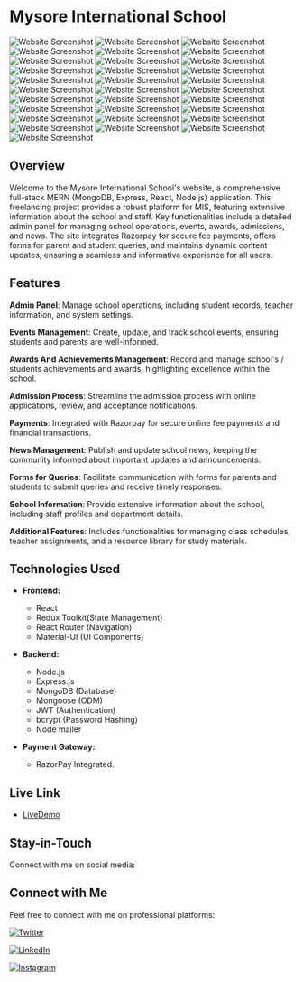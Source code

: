 # Mysore International School

![Website Screenshot](./client/src/assets/Images/WebsiteImages/new%20(1).png)
![Website Screenshot](./client/src/assets/Images/WebsiteImages/new%20(2).png)
![Website Screenshot](./client/src/assets/Images/WebsiteImages/new%20(3).png)
![Website Screenshot](./client/src/assets/Images/WebsiteImages/new%20(4).png)
![Website Screenshot](./client/src/assets/Images/WebsiteImages/new%20(5).png)
![Website Screenshot](./client/src/assets/Images/WebsiteImages/new%20(6).png)
![Website Screenshot](./client/src/assets/Images/WebsiteImages/Screenshot1.png)
![Website Screenshot](./client/src/assets/Images/WebsiteImages/Screenshot2.png)
![Website Screenshot](./client/src/assets/Images/WebsiteImages/new%20(8).png)
![Website Screenshot](./client/src/assets/Images/WebsiteImages/new%20(9).png)
![Website Screenshot](./client/src/assets/Images/WebsiteImages/Screenshot4.png)
![Website Screenshot](./client/src/assets/Images/WebsiteImages/new%20(12).png)
![Website Screenshot](./client/src/assets/Images/WebsiteImages/new%20(13).png)
![Website Screenshot](./client/src/assets/Images/WebsiteImages/new%20(14).png)
![Website Screenshot](./client/src/assets/Images/WebsiteImages/new%20(15).png)
![Website Screenshot](./client/src/assets/Images/WebsiteImages/new%20(11).png)
![Website Screenshot](./client/src/assets/Images/WebsiteImages/new%20(10).png)
![Website Screenshot](./client/src/assets/Images/WebsiteImages/Screenshot7.png)
![Website Screenshot](./client/src/assets/Images/WebsiteImages/Screenshot8.png)
![Website Screenshot](./client/src/assets/Images/WebsiteImages/Screenshot9.png)
![Website Screenshot](./client/src/assets/Images/WebsiteImages/Screenshot10.png)
![Website Screenshot](./client/src/assets/Images/WebsiteImages/Screenshot11.png)
![Website Screenshot](./client/src/assets/Images/WebsiteImages/Screenshot12.png)
![Website Screenshot](./client/src/assets/Images/WebsiteImages/Screenshot13.png)
![Website Screenshot](./client/src/assets/Images/WebsiteImages/Screenshot14.png)
![Website Screenshot](./client/src/assets/Images/WebsiteImages/Screenshot15.png)
![Website Screenshot](./client/src/assets/Images/WebsiteImages/Screenshot16.png)
![Website Screenshot](./client/src/assets/Images/WebsiteImages/Screenshot17.png)
![Website Screenshot](./client/src/assets/Images/WebsiteImages/Screenshot18.png)
![Website Screenshot](./client/src/assets/Images/WebsiteImages/new%20(7).png)
![Website Screenshot](./client/src/assets/Images/WebsiteImages/Screenshot20.png)

## Overview


Welcome to the Mysore International School's website, a comprehensive full-stack MERN (MongoDB, Express, React, Node.js) application. This freelancing project provides a robust platform for MIS, featuring extensive information about the school and staff. Key functionalities include a detailed admin panel for managing school operations, events, awards, admissions, and news. The site integrates Razorpay for secure fee payments, offers forms for parent and student queries, and maintains dynamic content updates, ensuring a seamless and informative experience for all users.

## Features

**Admin Panel**: Manage school operations, including student records, teacher information, and system settings.

**Events Management**: Create, update, and track school events, ensuring students and parents are well-informed.

**Awards And Achievements Management**: Record and manage school's / students achievements and awards, highlighting excellence within the school.

**Admission Process**: Streamline the admission process with online applications, review, and acceptance notifications.

**Payments**: Integrated with Razorpay for secure online fee payments and financial transactions.

**News Management**: Publish and update school news, keeping the community informed about important updates and announcements.

**Forms for Queries**: Facilitate communication with forms for parents and students to submit queries and receive timely responses.

**School Information**: Provide extensive information about the school, including staff profiles and department details.

**Additional Features**: Includes functionalities for managing class schedules, teacher assignments, and a resource library for study materials.

## Technologies Used

- **Frontend:**
  - React
  - Redux Toolkit(State Management)
  - React Router (Navigation)
  - Material-UI (UI Components)

- **Backend:**
  - Node.js
  - Express.js
  - MongoDB (Database)
  - Mongoose (ODM)
  - JWT (Authentication)
  - bcrypt (Password Hashing)
  - Node mailer
  
- **Payment Gateway:**
  - RazorPay Integrated.

## Live Link

 - [LiveDemo](https://www.mysoreinternationalschool.com/)

## Stay-in-Touch

Connect with me on social media:

## Connect with Me

Feel free to connect with me on professional platforms:

[![Twitter](https://img.shields.io/badge/Twitter-rohith_m_kira-00acee?style=for-the-badge&logo=twitter&logoColor=white)](https://twitter.com/rohith_m_kira)

[![LinkedIn](https://img.shields.io/badge/LinkedIn-rohith_kira-0077b5?style=for-the-badge&logo=linkedin&logoColor=white)](https://www.linkedin.com/in/rohith-kira-bab309267/)
 
[![Instagram](https://img.shields.io/badge/Instagram-rohith_kira-e4405f?style=for-the-badge&logo=instagram&logoColor=white)](https://www.instagram.com/rohith_kira/)
